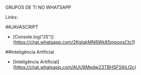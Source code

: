 GRUPOS DE TI NO WHATSAPP

Links:

##JAVASCRIPT

 * [Console.log("JS")] (https://chat.whatsapp.com/2KglqkMN6Wk85mpoosCtc1)


##Inteligência Artificial

* [Inteligência Artificial] (https://chat.whatsapp.com/AUU8Medw23TBHSFS6jLI2c)